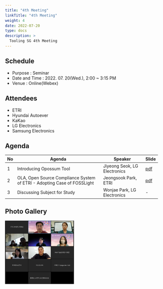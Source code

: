 ```yaml
---
title: "4th Meeting"
linkTitle: "4th Meeting"
weight: 4
date: 2022-07-20
type: docs
description: >
  Tooling SG 4th Meeting
---
```


## Schedule

* Purpose : Seminar
* Date and Time : 2022. 07. 20(Wed.), 2:00 ~ 3:15 PM
* Venue : Online(Webex)

## Attendees
* ETRI
* Hyundai Autoever
* KaKao
* LG Electronics
* Samsung Electronics

## Agenda
| No | Agenda           | Speaker | Slide |
|----|-----------------|------|------|
| 1  | Introducing Opossum Tool | Jiyeong Seok, LG Electronics | [pdf](./Session1_LGE.pdf) |
| 2  | OLA, Open Source Compliance System of ETRI - Adopting Case of FOSSLight | Jeongsook Park, ETRI | [pdf](./Session2_Kakao.pdf) |
| 3  | Discussing Subject for Study | Wonjae Park, LG Electronics | - |

## Photo Gallery

<div ><span class="image fit">
  <img src="220720.PNG" width="45%">
</span></div>

